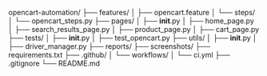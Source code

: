 opencart-automation/
├── features/
│   ├── opencart.feature
│   └── steps/
│       └── opencart_steps.py
├── pages/
│   ├── __init__.py
│   ├── home_page.py
│   ├── search_results_page.py
│   ├── product_page.py
│   ├── cart_page.py
├── tests/
│   ├── __init__.py
│   ├── test_opencart.py
├── utils/
│   ├── __init__.py
│   ├── driver_manager.py
├── reports/
├── screenshots/
├── requirements.txt
├── .github/
│   └── workflows/
│       └── ci.yml
├── .gitignore
└── README.md